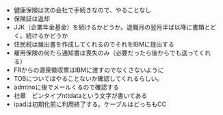 - 健康保険は次の会社で手続きなので、やることなし
- 保険証は返却
- JJK（企業年金基金）を続けるかどうか。退職月の翌月半ば以降に書類とどく。続けるかどうか
- 住民税は届出書を作成してくれるのでそれをIBMに提出する
- 雇用保険の何たら通知書は喪失のみ（必要だったら後からでも送ってくれる）
- FRからの源泉徴収票はIBMに渡すのでなくさないように
- TOBについてはやることないか確認してくれるらしい。
- admtnoに後でメールくるので確認する
- 社章　ピンタイプnttdataという文字が書いてある
- ipadは初期化前に利用終了する。ケーブルはどっちもCC